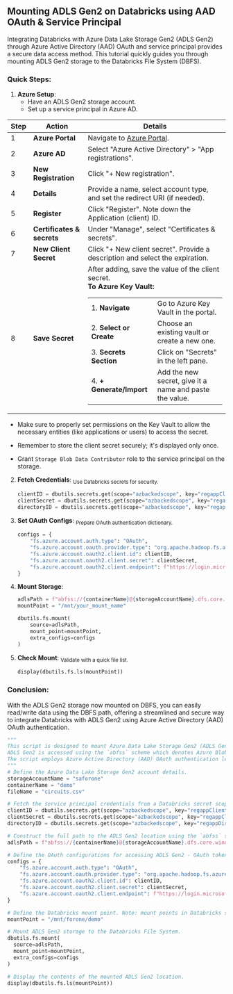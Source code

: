 
## Mounting ADLS Gen2 on Databricks using AAD OAuth & Service Principal

Integrating Databricks with Azure Data Lake Storage Gen2 (ADLS Gen2) through Azure Active Directory (AAD) OAuth and service principal provides a secure data access method. This tutorial quickly guides you through mounting ADLS Gen2 storage to the Databricks File System (DBFS).

### Quick Steps:

1. **Azure Setup**:
   - Have an ADLS Gen2 storage account.
   - Set up a service principal in Azure AD.

| Step | Action | Details |
|------|--------|---------|
| 1 | **Azure Portal** | Navigate to [Azure Portal](https://portal.azure.com/). |
| 2 | **Azure AD** | Select "Azure Active Directory" > "App registrations". |
| 3 | **New Registration** | Click "+ New registration". |
| 4 | **Details** | Provide a name, select account type, and set the redirect URI (if needed). |
| 5 | **Register** | Click "Register". Note down the Application (client) ID. |
| 6 | **Certificates & secrets** | Under "Manage", select "Certificates & secrets". |
| 7 | **New Client Secret** | Click "+ New client secret". Provide a description and select the expiration. |
| 8 | **Save Secret** | After adding, save the value of the client secret. <br> **To Azure Key Vault:** <table><tr><td>1. **Navigate**</td><td>Go to Azure Key Vault in the portal.</td></tr><tr><td>2. **Select or Create**</td><td>Choose an existing vault or create a new one.</td></tr><tr><td>3. **Secrets Section**</td><td>Click on "Secrets" in the left pane.</td></tr><tr><td>4. **+ Generate/Import**</td><td>Add the new secret, give it a name and paste the value.</td></tr></table> |

  - Make sure to properly set permissions on the Key Vault to allow the necessary entities (like applications or users) to access the secret.
  - Remember to store the client secret securely; it's displayed only once.

   - Grant `Storage Blob Data Contributor` role to the service principal on the storage.

2. **Fetch Credentials**:
   <sub>Use Databricks secrets for security.</sub>
   ```python
   clientID = dbutils.secrets.get(scope="azbackedscope", key="regappClientID")
   clientSecret = dbutils.secrets.get(scope="azbackedscope", key="regappClientSecret")
   directoryID = dbutils.secrets.get(scope="azbackedscope", key="regappDirectoryID")
   ```

3. **Set OAuth Configs**:
   <sub>Prepare OAuth authentication dictionary.</sub>
   ```python
   configs = {
       "fs.azure.account.auth.type": "OAuth",
       "fs.azure.account.oauth.provider.type": "org.apache.hadoop.fs.azurebfs.oauth2.ClientCredsTokenProvider",
       "fs.azure.account.oauth2.client.id": clientID,
       "fs.azure.account.oauth2.client.secret": clientSecret,
       "fs.azure.account.oauth2.client.endpoint": f"https://login.microsoftonline.com/{directoryID}/oauth2/token"
   }
   ```

4. **Mount Storage**:
   ```python
   adlsPath = f"abfss://{containerName}@{storageAccountName}.dfs.core.windows.net/"
   mountPoint = "/mnt/your_mount_name"
   
   dbutils.fs.mount(
       source=adlsPath,
       mount_point=mountPoint,
       extra_configs=configs
   )
   ```

5. **Check Mount**:
   <sub>Validate with a quick file list.</sub>
   ```python
   display(dbutils.fs.ls(mountPoint))
   ```
### Conclusion:

With the ADLS Gen2 storage now mounted on DBFS, you can easily read/write data using the DBFS path, offering a streamlined and secure way to integrate Databricks with ADLS Gen2 using Azure Active Directory (AAD) OAuth authentication.

```python
"""
This script is designed to mount Azure Data Lake Storage Gen2 (ADLS Gen2) into the Databricks File System.
ADLS Gen2 is accessed using the `abfss` scheme which denotes Azure Blob File System with SSL.
The script employs Azure Active Directory (AAD) OAuth authentication leveraging a service principal.
"""
# Define the Azure Data Lake Storage Gen2 account details.
storageAccountName = "saforone"
containerName = "demo"
fileName = "circuits.csv"

# Fetch the service principal credentials from a Databricks secret scope linked to Azure Key Vault.
clientID = dbutils.secrets.get(scope="azbackedscope", key="regappClientID")
clientSecret = dbutils.secrets.get(scope="azbackedscope", key="regappClientSecret")
directoryID = dbutils.secrets.get(scope="azbackedscope", key="regappDirectoryID")

# Construct the full path to the ADLS Gen2 location using the `abfss` scheme.
adlsPath = f"abfss://{containerName}@{storageAccountName}.dfs.core.windows.net/"

# Define the OAuth configurations for accessing ADLS Gen2 - OAuth token provider, service principal credentials and endpoint
configs = {
    "fs.azure.account.auth.type": "OAuth",
    "fs.azure.account.oauth.provider.type": "org.apache.hadoop.fs.azurebfs.oauth2.ClientCredsTokenProvider",
    "fs.azure.account.oauth2.client.id": clientID,
    "fs.azure.account.oauth2.client.secret": clientSecret,
    "fs.azure.account.oauth2.client.endpoint": f"https://login.microsoftonline.com/{directoryID}/oauth2/token"
}

# Define the Databricks mount point. Note: mount points in Databricks should always start with "/mnt/".
mountPoint = "/mnt/forone/demo"

# Mount ADLS Gen2 storage to the Databricks File System.
dbutils.fs.mount(
  source=adlsPath,
  mount_point=mountPoint,
  extra_configs=configs
)

# Display the contents of the mounted ADLS Gen2 location.
display(dbutils.fs.ls(mountPoint))

```